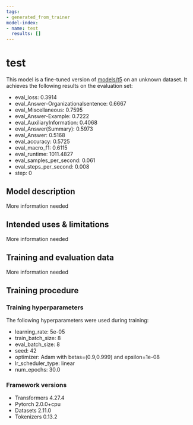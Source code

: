 ```yaml
---
tags:
- generated_from_trainer
model-index:
- name: test
  results: []
---
```


<!-- This model card has been generated automatically according to the information the Trainer had access to. You
should probably proofread and complete it, then remove this comment. -->

# test

This model is a fine-tuned version of [models/t5](https://huggingface.co/models/t5) on an unknown dataset.
It achieves the following results on the evaluation set:
- eval_loss: 0.3914
- eval_Answer-Organizationalsentence: 0.6667
- eval_Miscellaneous: 0.7595
- eval_Answer-Example: 0.7222
- eval_AuxiliaryInformation: 0.4068
- eval_Answer(Summary): 0.5973
- eval_Answer: 0.5168
- eval_accuracy: 0.5725
- eval_macro_f1: 0.6115
- eval_runtime: 1011.4827
- eval_samples_per_second: 0.061
- eval_steps_per_second: 0.008
- step: 0

## Model description

More information needed

## Intended uses & limitations

More information needed

## Training and evaluation data

More information needed

## Training procedure

### Training hyperparameters

The following hyperparameters were used during training:
- learning_rate: 5e-05
- train_batch_size: 8
- eval_batch_size: 8
- seed: 42
- optimizer: Adam with betas=(0.9,0.999) and epsilon=1e-08
- lr_scheduler_type: linear
- num_epochs: 30.0

### Framework versions

- Transformers 4.27.4
- Pytorch 2.0.0+cpu
- Datasets 2.11.0
- Tokenizers 0.13.2
